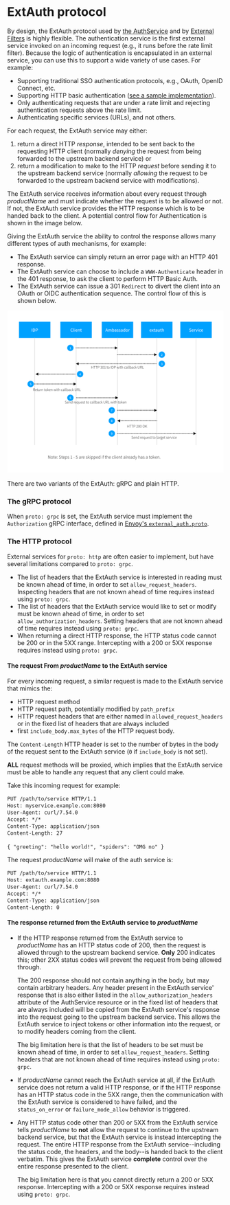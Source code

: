 # ExtAuth protocol

By design, the ExtAuth protocol used by [the AuthService](../auth-service) and by [External Filters](/docs/edge-stack/latest/topics/using/filters/external) is highly flexible. The authentication service is the first external service invoked on an incoming request (e.g., it runs before the rate limit filter). Because the logic of authentication is encapsulated in an external service, you can use this to support a wide variety of use cases. For example:

* Supporting traditional SSO authentication protocols, e.g., OAuth, OpenID Connect, etc.
* Supporting HTTP basic authentication ([see a sample implementation](https://github.com/datawire/ambassador-auth-httpbasic)).
* Only authenticating requests that are under a rate limit and rejecting authentication requests above the rate limit.
* Authenticating specific services (URLs), and not others.

For each request, the ExtAuth service may either:
 1. return a direct HTTP *response*, intended to be sent back to the requesting HTTP client (normally *denying* the request from being forwarded to the upstream backend service) or
 2. return a modification to make to the HTTP *request* before sending it to the upstream backend service (normally *allowing* the request to be forwarded to the upstream backend service with modifications).

The ExtAuth service receives information about every request through $productName$ and must indicate whether the request is to be allowed or not.  If not, the ExtAuth service provides the HTTP response which is to be handed back to the client.  A potential control flow for Authentication is shown in the image below.

Giving the ExtAuth service the ability to control the response allows many different types of auth mechanisms, for example:

- The ExtAuth service can simply return an error page with an HTTP 401 response.
- The ExtAuth service can choose to include a `WWW-Authenticate` header in the 401 response, to ask the client to perform HTTP Basic Auth.
- The ExtAuth service can issue a 301 `Redirect` to divert the client into an OAuth or OIDC authentication sequence.  The control flow of this is shown below.
<img src="../../../images/auth-flow.png" alt="Authentication flow"/>

There are two variants of the ExtAuth: gRPC and plain HTTP.

### The gRPC protocol

When `proto: grpc` is set, the ExtAuth service must implement the `Authorization` gRPC interface, defined in [Envoy's `external_auth.proto`](https://github.com/emissary-ingress/emissary/blob/master/api/envoy/service/auth/v3/external_auth.proto).

### The HTTP protocol

External services for `proto: http` are often easier to implement, but have several limitations compared to `proto: grpc`.
 - The list of headers that the ExtAuth service is interested in reading must be known ahead of time, in order to set `allow_request_headers`.  Inspecting headers that are not known ahead of time requires instead using `proto: grpc`.
 - The list of headers that the ExtAuth service would like to set or modify must be known ahead of time, in order to set `allow_authorization_headers`.  Setting headers that are not known ahead of time requires instead using `proto: grpc`.
 - When returning a direct HTTP response, the HTTP status code cannot be 200 or in the 5XX range.  Intercepting with a 200 or 5XX response requires instead using `proto: grpc`.

#### The request From $productName$ to the ExtAuth service

For every incoming request, a similar request is made to the ExtAuth service that mimics the:
 - HTTP request method
 - HTTP request path, potentially modified by `path_prefix`
 - HTTP request headers that are either named in `allowed_request_headers` or in the fixed list of headers that are always included
 - first `include_body.max_bytes` of the HTTP request body.

The `Content-Length` HTTP header is set to the number of bytes in the body of the request sent to the ExtAuth service (`0` if `include_body` is not set).

**ALL** request methods will be proxied, which implies that the ExtAuth service must be able to handle any request that any client could make.

Take this incoming request for example:

```
PUT /path/to/service HTTP/1.1
Host: myservice.example.com:8080
User-Agent: curl/7.54.0
Accept: */*
Content-Type: application/json
Content-Length: 27

{ "greeting": "hello world!", "spiders": "OMG no" }
```

The request $productName$ will make of the auth service is:

```
PUT /path/to/service HTTP/1.1
Host: extauth.example.com:8080
User-Agent: curl/7.54.0
Accept: */*
Content-Type: application/json
Content-Length: 0
```

#### The response returned from the ExtAuth service to $productName$

 - If the HTTP response returned from the ExtAuth service to $productName$ has an HTTP status code of 200, then the request is allowed through to the upstream backend service.  **Only** 200 indicates this; other 2XX status codes will prevent the request from being allowed through.

   The 200 response should not contain anything in the body, but may contain arbitrary headers.  Any header present in the ExtAuth service' response that is also either listed in the `allow_authorization_headers` attribute of the AuthService resource or in the fixed list of headers that are always included will be copied from the ExtAuth service's response into the request going to the upstream backend service.  This allows the ExtAuth service to inject tokens or other information into the request, or to modify headers coming from the client.

   The big limitation here is that the list of headers to be set must be known ahead of time, in order to set `allow_request_headers`.  Setting headers that are not known ahead of time requires instead using `proto: grpc`.

 - If $productName$ cannot reach the ExtAuth service at all, if the ExtAuth service does not return a valid HTTP response, or if the HTTP response has an HTTP status code in the 5XX range, then the communication with the ExtAuth service is considered to have failed, and the `status_on_error` or `failure_mode_allow` behavior is triggered.

 - Any HTTP status code other than 200 or 5XX from the ExtAuth service tells $productName$ to **not** allow the request to continue to the upstream backend service, but that the ExtAuth service is instead intercepting the request.  The entire HTTP response from the ExtAuth service--including the status code, the headers, and the body--is handed back to the client verbatim. This gives the ExtAuth service **complete** control over the entire response presented to the client.

   The big limitation here is that you cannot directly return a 200 or 5XX response.  Intercepting with a 200 or 5XX response requires instead using `proto: grpc`.
